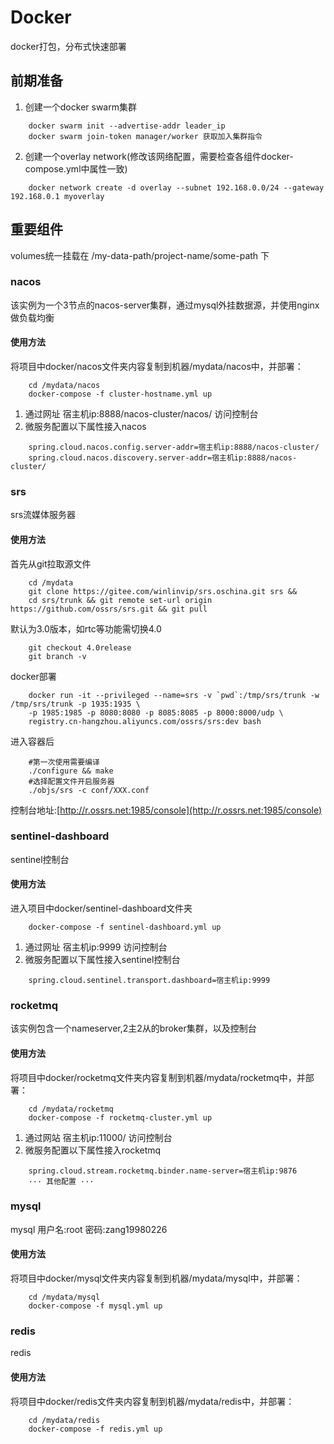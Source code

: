 # Docker
docker打包，分布式快速部署
## 前期准备  
1. 创建一个docker swarm集群
```
	docker swarm init --advertise-addr leader_ip
	docker swarm join-token manager/worker 获取加入集群指令
```
2. 创建一个overlay network(修改该网络配置，需要检查各组件docker-compose.yml中属性一致)
```
	docker network create -d overlay --subnet 192.168.0.0/24 --gateway 192.168.0.1 myoverlay
```

## 重要组件
volumes统一挂载在 /my-data-path/project-name/some-path 下
### nacos
该实例为一个3节点的nacos-server集群，通过mysql外挂数据源，并使用nginx做负载均衡
#### 使用方法
将项目中docker/nacos文件夹内容复制到机器/mydata/nacos中，并部署：
```
	cd /mydata/nacos
	docker-compose -f cluster-hostname.yml up
```  
1. 通过网址  宿主机ip:8888/nacos-cluster/nacos/  访问控制台
2. 微服务配置以下属性接入nacos
``` 
	spring.cloud.nacos.config.server-addr=宿主机ip:8888/nacos-cluster/
	spring.cloud.nacos.discovery.server-addr=宿主机ip:8888/nacos-cluster/
```
### srs
srs流媒体服务器
#### 使用方法
首先从git拉取源文件
```
	cd /mydata
	git clone https://gitee.com/winlinvip/srs.oschina.git srs &&
	cd srs/trunk && git remote set-url origin https://github.com/ossrs/srs.git && git pull
```
默认为3.0版本，如rtc等功能需切换4.0
```
	git checkout 4.0release
	git branch -v
```
docker部署
```
	docker run -it --privileged --name=srs -v `pwd`:/tmp/srs/trunk -w /tmp/srs/trunk -p 1935:1935 \
	-p 1985:1985 -p 8080:8080 -p 8085:8085 -p 8000:8000/udp \
	registry.cn-hangzhou.aliyuncs.com/ossrs/srs:dev bash
```
进入容器后
```
	#第一次使用需要编译
	./configure && make
	#选择配置文件开启服务器
	./objs/srs -c conf/XXX.conf
```
控制台地址:[http://r.ossrs.net:1985/console](http://r.ossrs.net:1985/console)
### sentinel-dashboard
sentinel控制台
#### 使用方法
进入项目中docker/sentinel-dashboard文件夹
```
	docker-compose -f sentinel-dashboard.yml up
```
1. 通过网址 宿主机ip:9999 访问控制台
2. 微服务配置以下属性接入sentinel控制台
``` 
	spring.cloud.sentinel.transport.dashboard=宿主机ip:9999
```
### rocketmq
该实例包含一个nameserver,2主2从的broker集群，以及控制台
#### 使用方法
将项目中docker/rocketmq文件夹内容复制到机器/mydata/rocketmq中，并部署：
```
	cd /mydata/rocketmq
	docker-compose -f rocketmq-cluster.yml up
```
1. 通过网站 宿主机ip:11000/ 访问控制台
2. 微服务配置以下属性接入rocketmq
```
	spring.cloud.stream.rocketmq.binder.name-server=宿主机ip:9876
	··· 其他配置 ···
```
### mysql
mysql 用户名:root 密码:zang19980226
#### 使用方法
将项目中docker/mysql文件夹内容复制到机器/mydata/mysql中，并部署：
```
	cd /mydata/mysql
	docker-compose -f mysql.yml up
``` 
### redis
redis
#### 使用方法
将项目中docker/redis文件夹内容复制到机器/mydata/redis中，并部署：
```
	cd /mydata/redis
	docker-compose -f redis.yml up
``` 

